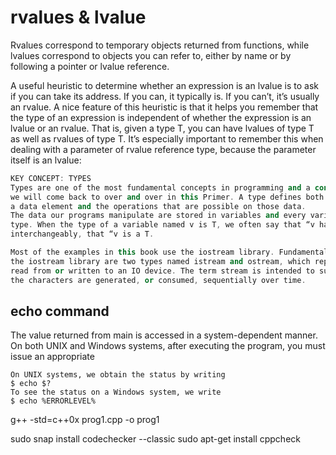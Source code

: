 
# rvalues & lvalue

Rvalues correspond to temporary objects returned from functions,
while lvalues correspond to objects you can refer to, either by name or
by following a pointer or lvalue reference.

A useful heuristic to determine whether an expression is an lvalue is to ask if you can
take its address. If you can, it typically is. If you can’t, it’s usually an rvalue. A nice
feature of this heuristic is that it helps you remember that the type of an expression is
independent of whether the expression is an lvalue or an rvalue. That is, given a type
T, you can have lvalues of type T as well as rvalues of type T. It’s especially important
to remember this when dealing with a parameter of rvalue reference type, because the
parameter itself is an lvalue:

```cpp
KEY CONCEPT: TYPES
Types are one of the most fundamental concepts in programming and a concept that
we will come back to over and over in this Primer. A type defines both the contents of
a data element and the operations that are possible on those data.
The data our programs manipulate are stored in variables and every variable has a
type. When the type of a variable named v is T, we often say that “v has type T” or,
interchangeably, that “v is a T.

Most of the examples in this book use the iostream library. Fundamental to
the iostream library are two types named istream and ostream, which represent input and output streams, respectively. A stream is a sequence of characters
read from or written to an IO device. The term stream is intended to suggest that
the characters are generated, or consumed, sequentially over time.

```

## echo command

The value returned from main is accessed in a system-dependent manner. On
both UNIX and Windows systems, after executing the program, you must issue an
appropriate

```shell
On UNIX systems, we obtain the status by writing
$ echo $?
To see the status on a Windows system, we write
$ echo %ERRORLEVEL%
```

g++ -std=c++0x prog1.cpp -o prog1

sudo snap install codechecker --classic
sudo apt-get install cppcheck
